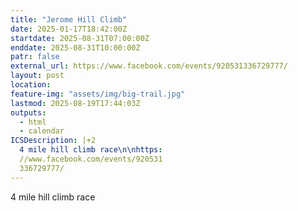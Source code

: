 ```yaml
---
title: "Jerome Hill Climb"
date: 2025-01-17T18:42:00Z
startdate: 2025-08-31T07:00:00Z
enddate: 2025-08-31T10:00:00Z
patr: false
external_url: https://www.facebook.com/events/920531336729777/
layout: post
location: 
feature-img: "assets/img/big-trail.jpg"
lastmod: 2025-08-19T17:44:03Z
outputs:
  - html
  - calendar
ICSDescription: |+2
  4 mile hill climb race\n\nhttps:  //www.facebook.com/events/920531  336729777/
---
```


4 mile hill climb race<br>
  <br>
  
